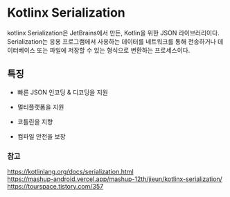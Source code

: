 # Kotlinx Serialization
kotlinx Serialization은 JetBrains에서 만든, Kotlin을 위한 JSON 라이브러리이다.   
Serialization는 응용 프로그램에서 사용하는 데이터를 네트워크를 통해 전송하거나 데이터베이스 또는 파일에 저장할 수 있는 형식으로 변환하는 프로세스이다.


## 특징
*	빠른 JSON 인코딩 & 디코딩을 지원

* 멀티플랫폼을 지원

* 코틀린을 지향

* 컴파일 안전을 보장


### 참고
https://kotlinlang.org/docs/serialization.html   
https://mashup-android.vercel.app/mashup-12th/jieun/kotlinx-serialization/   
https://tourspace.tistory.com/357   


